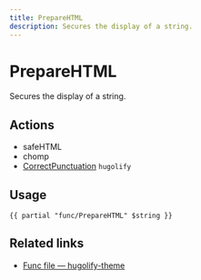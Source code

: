 ```yaml
---
title: PrepareHTML
description: Secures the display of a string.
---
```


# PrepareHTML

Secures the display of a string.

## Actions

- safeHTML
- chomp
- [CorrectPunctuation](../correctpunctuation/) `hugolify`

## Usage

```go-html-template
{{ partial "func/PrepareHTML" $string }}
```

## Related links

- [Func file — hugolify-theme](https://github.com/Hugolify/hugolify-theme/blob/main/layouts/partials/func/PrepareHTML)
